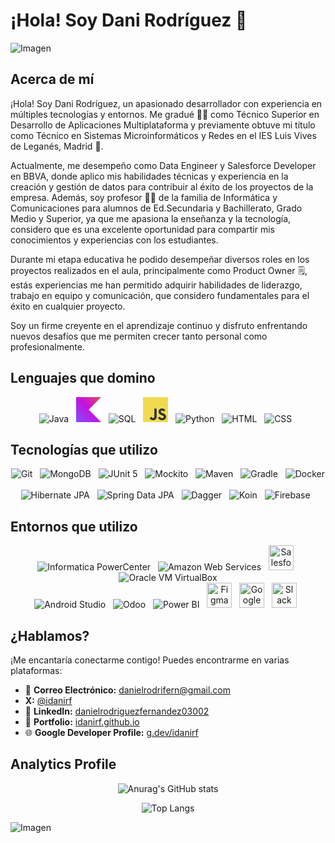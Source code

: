 # ¡Hola! Soy Dani Rodríguez 👋

![Imagen](imagenes/presentacion.png "Daniel Rodríguez Fernández")

## Acerca de mí

¡Hola! Soy Dani Rodríguez, un apasionado desarrollador con experiencia en múltiples tecnologías y entornos. Me gradué 🧑‍🎓 como Técnico Superior en Desarrollo de Aplicaciones Multiplataforma y previamente obtuve mi título como Técnico en Sistemas Microinformáticos y Redes en el IES Luis Vives de Leganés, Madrid 🏫.

Actualmente, me desempeño como Data Engineer y Salesforce Developer en BBVA, donde aplico mis habilidades técnicas y experiencia en la creación y gestión de datos para contribuir al éxito de los proyectos de la empresa. 
Además, soy profesor 🧑‍🏫 de la familia de Informática y Comunicaciones para alumnos de Ed.Secundaria y Bachillerato, Grado Medio y Superior, ya que me apasiona la enseñanza y la tecnología, considero que es una excelente oportunidad para compartir mis conocimientos y experiencias con los estudiantes.

Durante mi etapa educativa he podido desempeñar diversos roles en los proyectos realizados en el aula, principalmente como Product Owner 🗒️, estás experiencias me han permitido adquirir habilidades de liderazgo, trabajo en equipo y comunicación, que considero fundamentales para el éxito en cualquier proyecto.


Soy un firme creyente en el aprendizaje continuo y disfruto enfrentando nuevos desafíos que me permiten crecer tanto personal como profesionalmente.




## Lenguajes que domino

<div align="center">
<img width="40px" title="Java" src="https://i.blogs.es/8d2420/650_1000_java/1366_2000.png" /> &nbsp; 
<img width="40px" title="Kotlin" src="https://raw.githubusercontent.com/github/explore/4479d2a2c854198cb00160f8593519c14dc3b905/topics/kotlin/kotlin.png" /> &nbsp;
<img width="40px" title="SQL" src="https://www.bimind.es/files/img/azure/main-qimg-7ab87d49737b0b12fbdc806effac21b3.png" /> &nbsp; 
<img width="40px" title="JavaScript" src="https://raw.githubusercontent.com/github/explore/80688e429a7d4ef2fca1e82350fe8e3517d3494d/topics/javascript/javascript.png" /> &nbsp; 
<img width="40px" title="Python" src="https://upload.wikimedia.org/wikipedia/commons/thumb/c/c3/Python-logo-notext.svg/1200px-Python-logo-notext.svg.png" /> &nbsp; 
<img width="40px" title="HTML" src="https://i.imgur.com/4Pfb5Jn.png" /> &nbsp; 
<img width="40px" title="CSS" src="https://cdn.pixabay.com/photo/2017/08/05/11/16/logo-2582747_960_720.png" /> &nbsp; 
</div>

## Tecnologías que utilizo

<div align="center">
<img width="40px" title="Git" src="https://upload.wikimedia.org/wikipedia/commons/thumb/3/3f/Git_icon.svg/1200px-Git_icon.svg.png" /> &nbsp; 
<img width="40px" title="MongoDB" src="https://www.axonius.com/hubfs/mongodb_adapter.png" /> &nbsp;
<img width="40px" title="JUnit 5" src="https://junit.org/junit5/assets/img/junit5-logo.png" /> &nbsp; 
<img width="40px" title="Mockito" src="https://www.simplilearn.com/ice9/free_resources_article_thumb/Mockito_Junit_Tutorial.png" /> &nbsp; 
<img width="40px" title="Maven" src="https://cdn.icon-icons.com/icons2/2107/PNG/512/file_type_maven_icon_130397.png" /> &nbsp;
<img width="40px" title="Gradle" src="https://static-00.iconduck.com/assets.00/gradle-icon-512x376-6gp77rri.png" /> &nbsp; 
<img width="40px" title="Docker" src="https://www.docker.com/wp-content/uploads/2022/03/vertical-logo-monochromatic.png" /> &nbsp; 
<br>
<img width="40px" title="Hibernate JPA" src="https://cdn.freebiesupply.com/logos/large/2x/hibernate-logo-png-transparent.png" /> &nbsp; 
<img width="40px" title="Spring Data JPA" src="https://cdn-images-1.medium.com/max/500/1*AbiX4LwtSNozoyfypcKvEg.png" /> &nbsp;
<img width="40px" title="Dagger" src="https://cdn-icons-png.flaticon.com/512/1067/1067718.png" /> &nbsp;
<img width="40px" title="Koin" src="https://insert-koin.io/img/koin_new_logo.png" /> &nbsp;
<img width="40px" title="Firebase" src="https://4.bp.blogspot.com/-Fxo_qnGJBj0/WRoDPNdlEII/AAAAAAAABF0/1mSHmv5gleQaCsHKEDgTB3DbNghjCXvZACLcB/s1600/logo_firebase_1920px_clr.png" /> &nbsp;
</div>

## Entornos que utilizo


<div align="center">
<!-- Link de Informatica powercenter -->
<img width="40px" title="Informatica PowerCenter" src="https://images.contentstack.io/v3/assets/bltf2fca5bf44f5e817/blt56ff4c76be4b6769/654292efa7f5f10018700465/informatica-logo.png" /> &nbsp;
<img width="40px" title="Amazon Web Services" src="https://upload.wikimedia.org/wikipedia/commons/thumb/9/93/Amazon_Web_Services_Logo.svg/1200px-Amazon_Web_Services_Logo.svg.png" /> &nbsp;
<img width="40px" height="40px" title="Salesforce" src="https://upload.wikimedia.org/wikipedia/commons/thumb/f/f9/Salesforce.com_logo.svg/1200px-Salesforce.com_logo.svg.png"/> &nbsp;
<img width="40px" title="Oracle VM VirtualBox" src="https://upload.wikimedia.org/wikipedia/commons/d/d5/Virtualbox_logo.png" /><br>
<img width="40px" title="Android Studio" src="https://www.netcost-security.fr/wp-content/uploads/2022/02/Android-Studio-fournit-tout-ce-dont-vous-avez-besoin-pour.png" /> &nbsp;  
<img width="40px" title="Odoo" src="https://cdn.freebiesupply.com/logos/large/2x/odoo-logo-png-transparent.png" /> &nbsp;
<img width="40px" title="Power BI" src="https://upload.wikimedia.org/wikipedia/commons/thumb/c/cf/New_Power_BI_Logo.svg/630px-New_Power_BI_Logo.svg.png" /> &nbsp;
<img width="40px" height="40px" title="Figma" src="https://upload.wikimedia.org/wikipedia/commons/3/33/Figma-logo.svg" /> &nbsp;
<img width="40px" height="40px" title="Google Workspace" src="https://www.tec-innova.mx/wp-content/uploads/2023/06/GoogleApps.png" /> &nbsp;
<img width="40px" height="40px" title="Slack" src="https://upload.wikimedia.org/wikipedia/commons/7/76/Slack_Icon.png" /> &nbsp;

</div>

## ¿Hablamos?

¡Me encantaría conectarme contigo! Puedes encontrarme en varias plataformas:

* 📧 **Correo Electrónico:** [danielrodrifern@gmail.com](mailto:danielrodrifern@gmail.com)
* **X:** [@idanirf](https://twitter.com/idanirf)
* 💼 **LinkedIn:** [danielrodriguezfernandez03002](https://www.linkedin.com/in/danielrodriguezfernandez03002/)
* 🔗 **Portfolio:** [idanirf.github.io](https://idanirf.github.io)
* 🌐 **Google Developer Profile:** [g.dev/idanirf](https://g.dev/idanirf)

## Analytics Profile
<div align="center">

![Anurag's GitHub stats](https://github-readme-stats.vercel.app/api?username=idanirf&show_icons=true&theme=blueberry)


![Top Langs](https://github-readme-stats.vercel.app/api/top-langs/?username=idanirf&layout=compact&theme=blueberry)
</div>

![Imagen](imagenes/piepagina.png "Daniel Rodríguez Fernández")





